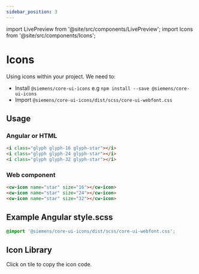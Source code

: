 ```yaml
---
sidebar_position: 3
---
```


import LivePreview from '@site/src/components/LivePreview';
import Icons from '@site/src/components/Icons';

# Icons

Using icons within your project. We need to:

- Install `@siemens/core-ui-icons` e.g `npm install --save @siemens/core-ui-icons`
- Import `@siemens/core-ui-icons/dist/scss/core-ui-webfont.css`

## Usage

### Angular or HTML

```html
<i class="glyph glyph-16 glyph-star"></i>
<i class="glyph glyph-24 glyph-star"></i>
<i class="glyph glyph-32 glyph-star"></i>
```

### Web component

```html
<cw-icon name="star" size="16"></cw-icon>
<cw-icon name="star" size="24"></cw-icon>
<cw-icon name="star" size="32"></cw-icon>
```

## Example Angular style.scss

```scss
@import '@siemens/core-ui-icons/dist/scss/core-ui-webfont.css';
```

## Icon Library

Click on tile to copy the icon code.

<Icons></Icons>
